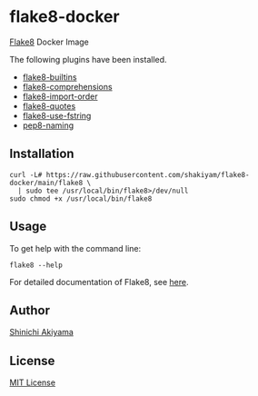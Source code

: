 flake8-docker
=============

[Flake8](https://pypi.org/project/flake8/) Docker Image

The following plugins have been installed.

* [flake8-builtins](https://pypi.org/project/flake8-builtins/)
* [flake8-comprehensions](https://pypi.org/project/flake8-comprehensions/)
* [flake8-import-order](https://pypi.org/project/flake8-import-order/)
* [flake8-quotes](https://pypi.org/project/flake8-quotes/)
* [flake8-use-fstring](https://pypi.org/project/flake8-use-fstring/)
* [pep8-naming](https://pypi.org/project/pep8-naming/)

Installation
------------

```console
curl -L# https://raw.githubusercontent.com/shakiyam/flake8-docker/main/flake8 \
  | sudo tee /usr/local/bin/flake8>/dev/null
sudo chmod +x /usr/local/bin/flake8
```

Usage
-----

To get help with the command line:

```console
flake8 --help
```

For detailed documentation of Flake8, see [here](https://flake8.pycqa.org/en/latest/).

Author
------

[Shinichi Akiyama](https://github.com/shakiyam)

License
-------

[MIT License](https://opensource.org/licenses/MIT)

